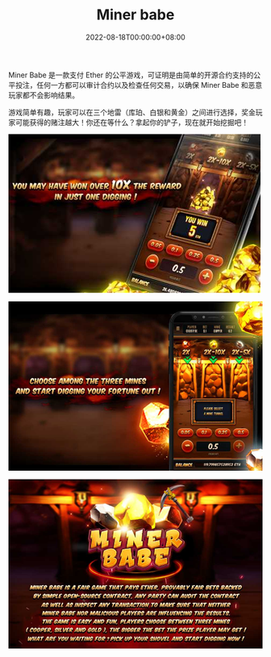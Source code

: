﻿---
title: "Miner babe"
description: "Miner Babe 是一款支付 Ether 的公平游戏，可证明是由简单的开源合约支持的公平投注，任何一方都可以审计合约以及检查任何交易，以确保 Miner Babe 和恶意玩家都不会影响结果。
游戏简单有趣，玩家可以在三个地雷（库珀、白银和黄金）之间进行选择，奖金玩家可能获得的赌注越大！你还在等什么？拿起你的铲子，现在就开始挖掘吧！"
date: 2022-08-18T00:00:00+08:00
lastmod: 2022-08-18T00:00:00+08:00
draft: false
authors: ["seven"]
featuredImage: "miner-babe.png"
tags: ["Gambling","Miner babe"]
categories: ["nfts"]
nfts: ["Gambling"]
blockchain: ""
website: "https://www.crypto365.games/miningbabe/?g=1fc4290&c=4bc793a&x=0.9547847002497354"
twitter: ""
discord: ""
telegram: ""
github: ""
youtube: ""
twitch: ""
facebook: ""
instagram: ""
reddit: ""
medium: ""
steam: ""
gitbook: ""
googleplay: ""
appstore: ""
status: "Live"
weight: 
lightgallery: true
toc: true
pinned: false
recommend: false
recommend1: false
---
Miner Babe 是一款支付 Ether 的公平游戏，可证明是由简单的开源合约支持的公平投注，任何一方都可以审计合约以及检查任何交易，以确保 Miner Babe 和恶意玩家都不会影响结果。

游戏简单有趣，玩家可以在三个地雷（库珀、白银和黄金）之间进行选择，奖金玩家可能获得的赌注越大！你还在等什么？拿起你的铲子，现在就开始挖掘吧！

![1](2b3662b6-f8c7-489b-889e-61942d443128_.jpg)

![2](93625899-7dc3-4a9b-bd73-413d1fc4548e_.jpg)

![3](c59165b5-c379-4cfe-a4a7-432e55dabe4e_.jpg)